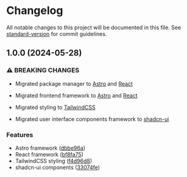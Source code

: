 # Changelog

All notable changes to this project will be documented in this file. See [standard-version](https://github.com/conventional-changelog/standard-version) for commit guidelines.

## 1.0.0 (2024-05-28)

### ⚠ BREAKING CHANGES

- Migrated package manager to [Astro](https://astro.build/) and [React](https://reactjs.org/)

- Migrated frontend framework to [Astro](https://astro.build/) and [React](https://reactjs.org/)
- Migrated styling to [TailwindCSS](https://tailwindcss.com/)
- Migrated user interface components framework to [shadcn-ui](https://github.com/shadcn-ui/ui)

### Features

- Astro framework ([dbbe96a](https://github.com/Kaweees/kiwi-app/commit/dbbe96a686816c2720ec43c7bf896623310152d4))
- React framework ([bf8fa75](https://github.com/Kaweees/kiwi-app/commit/bf8fa756e090ab8a1da251056979828c14addd59))
- TailwindCSS styling ([f4d96d8](https://github.com/Kaweees/kiwi-app/commit/f4d96d8674f17143bec032c97786085bf1c3d97d))
- shadcn-ui components ([33074fe](https://github.com/Kaweees/kiwi-app/commit/33074fe4cef83cf798824b2c1030b59c9693841e))

<!--
Version Release Template
## [2.0.0](https://github.com/kaweees/kaweees.github.io/compare/v2.0.1...v2.0.0) (2024-05-26)

### ⚠ BREAKING CHANGES

* Breaking changes description
* **deps:** bump __ and its packages to v2 ([5f279b3]()
([Commit id](https://github.com/owner/repo/commit/commit-id))

### Features

* feature created ([Commit id](https://github.com/owner/repo/commit/commit-id))

### Bug Fixes

* bug fixed ([Commit id](https://github.com/owner/repo/commit/commit-id)), closes [#16](https://github.com/owner/repo/issues/issue-number)

-->
